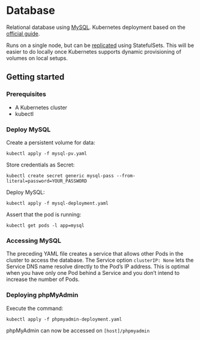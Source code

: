 # Database

Relational database using [MySQL](https://www.mysql.com/). Kubernetes deployment based on the [official guide](https://kubernetes.io/docs/tasks/run-application/run-single-instance-stateful-application/).

Runs on a single node, but can be [replicated](https://kubernetes.io/docs/tasks/run-application/run-replicated-stateful-application/) using StatefulSets. This will be easier to do locally once Kubernetes supports dynamic provisioning of volumes on local setups. 

## Getting started

### Prerequisites

* A Kubernetes cluster
* kubectl

### Deploy MySQL

Create a persistent volume for data:

```
kubectl apply -f mysql-pv.yaml
```

Store credentials as Secret:

```
kubectl create secret generic mysql-pass --from-literal=password=YOUR_PASSWORD
```

Deploy MySQL:

```
kubectl apply -f mysql-deployment.yaml
```

Assert that the pod is running:

```
kubectl get pods -l app=mysql
```

### Accessing MySQL

The preceding YAML file creates a service that allows other Pods in the cluster to access the database. The Service option ```clusterIP: None``` lets the Service DNS name resolve directly to the Pod’s IP address. This is optimal when you have only one Pod behind a Service and you don’t intend to increase the number of Pods.

### Deploying phpMyAdmin

Execute the command:

```
kubectl apply -f phpmyadmin-deployment.yaml
```

phpMyAdmin can now be accessed on ```[host]/phpmyadmin```
